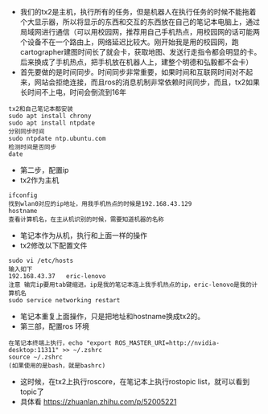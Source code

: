 * 我们的tx2是主机，执行所有的任务，但是机器人在执行任务的时候不能拖着个大显示器，所以将显示的东西和交互的东西放在自己的笔记本电脑上，通过局域网进行通信（可以用校园网，推荐用自己手机热点，用校园网的话可能两个设备不在一个路由上，网络延迟比较大。刚开始我是用的校园网，跑cartographer建图时间长了就会卡，获取地图、发送行走指令都会明显的卡。后来换成了手机热点，把手机放在机器人上，建整个明德和弘毅都不会卡）
* 首先要做的是时间同步。时间同步非常重要，如果时间和互联网时间对不起来，网站会拒绝连接，而且ros的消息机制非常依赖时间同步，而且，tx2如果长时间不上电，时间会倒流到16年
```
tx2和自己笔记本都安装
sudo apt install chrony
sudo apt install ntpdate
分别同步时间
sudo ntpdate ntp.ubuntu.com
检测时间是否同步
date
```
* 第二步，配置ip
* tx2作为主机
```
ifconfig
找到wlan0对应的ip地址，用我手机热点的时候是192.168.43.129
hostname
查看计算机名，在主从机识别的时候，需要知道机器的名称
```
* 笔记本作为从机，执行和上面一样的操作
* tx2修改以下配置文件
```
sudo vi /etc/hosts
输入如下
192.168.43.37	eric-lenovo
注意 输完ip要用tab键缩进。ip是我的笔记本连上我手机热点的ip，eric-lenovo是我的计算机名
sudo service networking restart
```
* 笔记本重复上面操作，只是把地址和hostname换成tx2的。
* 第三部，配置ros 环境
```
在笔记本终端上执行，echo "export ROS_MASTER_URI=http://nvidia-desktop:11311" >> ~/.zshrc
source ~/.zshrc
(如果使用的是bash，就是bashrc)
```
* 这时候，在tx2上执行roscore，在笔记本上执行rostopic list，就可以看到topic了
* 具体看 https://zhuanlan.zhihu.com/p/52005221

